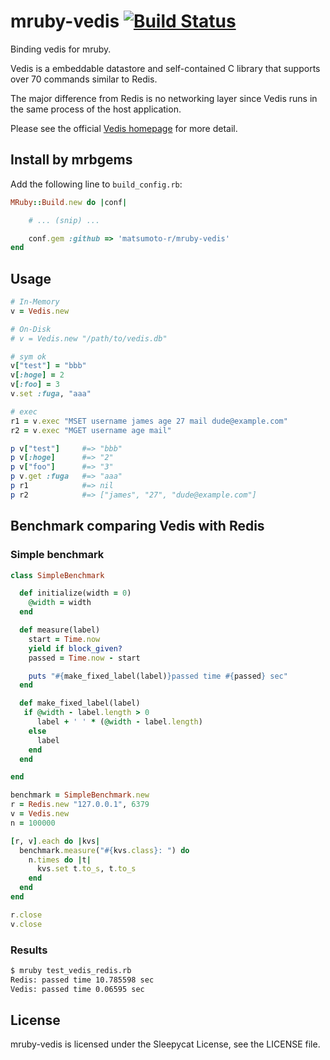 # mruby-vedis   [![Build Status](https://travis-ci.org/matsumoto-r/mruby-vedis.png?branch=master)](https://travis-ci.org/matsumoto-r/mruby-vedis)
Binding vedis for mruby.

Vedis is a embeddable datastore and self-contained C library that supports over 70 commands similar to Redis.

The major difference from Redis is no networking layer since Vedis runs in the same process of the host application.

Please see the official [Vedis homepage](http://vedis.symisc.net/index.html) for more detail.

## Install by mrbgems

Add the following line to `build_config.rb`:

```ruby
MRuby::Build.new do |conf|

    # ... (snip) ...

    conf.gem :github => 'matsumoto-r/mruby-vedis'
end
```

## Usage

```ruby
# In-Memory
v = Vedis.new

# On-Disk
# v = Vedis.new "/path/to/vedis.db"

# sym ok
v["test"] = "bbb"
v[:hoge] = 2
v[:foo] = 3
v.set :fuga, "aaa"

# exec
r1 = v.exec "MSET username james age 27 mail dude@example.com"
r2 = v.exec "MGET username age mail"

p v["test"]     #=> "bbb"
p v[:hoge]      #=> "2"
p v["foo"]      #=> "3"
p v.get :fuga   #=> "aaa"
p r1            #=> nil
p r2            #=> ["james", "27", "dude@example.com"]
```

## Benchmark comparing Vedis with Redis

### Simple benchmark

```ruby
class SimpleBenchmark

  def initialize(width = 0)
    @width = width
  end

  def measure(label)
    start = Time.now
    yield if block_given?
    passed = Time.now - start

    puts "#{make_fixed_label(label)}passed time #{passed} sec"
  end

  def make_fixed_label(label)
   if @width - label.length > 0
      label + ' ' * (@width - label.length)
    else
      label
    end
  end

end

benchmark = SimpleBenchmark.new
r = Redis.new "127.0.0.1", 6379
v = Vedis.new
n = 100000

[r, v].each do |kvs|
  benchmark.measure("#{kvs.class}: ") do
    n.times do |t|
      kvs.set t.to_s, t.to_s
    end
  end
end

r.close
v.close
```

### Results

```bash
$ mruby test_vedis_redis.rb
Redis: passed time 10.785598 sec
Vedis: passed time 0.06595 sec
```

## License

mruby-vedis is licensed under the Sleepycat License, see the LICENSE file.
